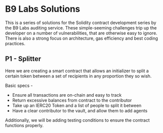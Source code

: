 # B9 Labs Solutions

This is a series of solutions for the Solidity contract development series by the B9 Labs auditing service. These simple-seeming challenges trip up the developer on a number of vulnerabilities, that are otherwise easy to ignore. There is also a strong focus on architecture, gas efficiency and best coding practices. 

## P1 - Splitter

Here we are creating a smart contract that allows an initializer to split a certain token between a set of recipients in any proportion they so wish. 

Basic specs - 

 - Ensure all transactions are on-chain and easy to track  
 - Return excessive balances from contract to the contributor  
 - Take up an IERC20 Token and a list of people to split it between  
 - Have a clear contributor to the vault, and allow them to add agents

Additionally, we will be adding testing conditions to ensure the contract functions properly.

